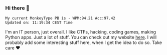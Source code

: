 ### Hi there 👋
<!-- PB START -->
```
My current MonkeyType PB is - WPM:94.21 Acc:97.42
Updated on: 11:19:34 CEST Time
```
<!-- PB END -->
I'm an IT person, just overall. I like CTFs, hacking, coding games, making Python apps. Just a lot of stuff.
You can check out my website [here](https://skill3472.github.io/).
I will probably add some interesting stuff here, when I get the idea to do so. Take care ❤️
